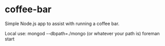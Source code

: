 coffee-bar
==========

Simple Node.js app to assist with running a coffee bar.

Local use:
mongod --dbpath=./mongo     (or whatever your path is)
foreman start
